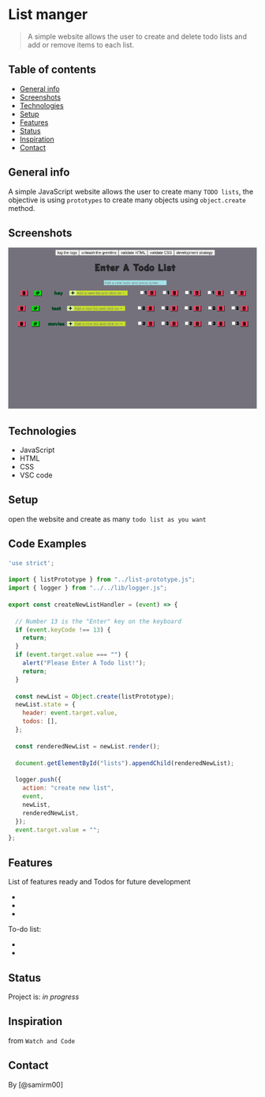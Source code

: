 # List manger


> A simple website allows the user to create and delete todo lists and add or remove items to each list.

## Table of contents
* [General info](#general-info)
* [Screenshots](#screenshots)
* [Technologies](#technologies)
* [Setup](#setup)
* [Features](#features)
* [Status](#status)
* [Inspiration](#inspiration)
* [Contact](#contact)

## General info

A simple JavaScript website allows the user to create many `TODO lists`, the objective is using `prototypes` to create many objects using `object.create` method.

## Screenshots
![Example screenshot](public/assets/Screenshot.png)

## Technologies
* JavaScript
* HTML
* CSS
* VSC code


## Setup
open the website and create as many `todo list as you want`

## Code Examples

```js
'use strict';

import { listPrototype } from "../list-prototype.js";
import { logger } from "../../lib/logger.js";

export const createNewListHandler = (event) => {

  // Number 13 is the "Enter" key on the keyboard
  if (event.keyCode !== 13) {
    return;
  }
  if (event.target.value === "") {
    alert("Please Enter A Todo list!");
    return;
  }
  
  const newList = Object.create(listPrototype);
  newList.state = {
    header: event.target.value,
    todos: [],
  };

  const renderedNewList = newList.render();

  document.getElementById("lists").appendChild(renderedNewList);

  logger.push({
    action: "create new list",
    event,
    newList,
    renderedNewList,
  });
  event.target.value = "";
};
```


## Features
List of features ready and Todos for future development

* 
* 
* 

To-do list:

* 
* 

## Status
Project is: _in progress_

## Inspiration

from `Watch and Code`

## Contact
By [@samirm00] 